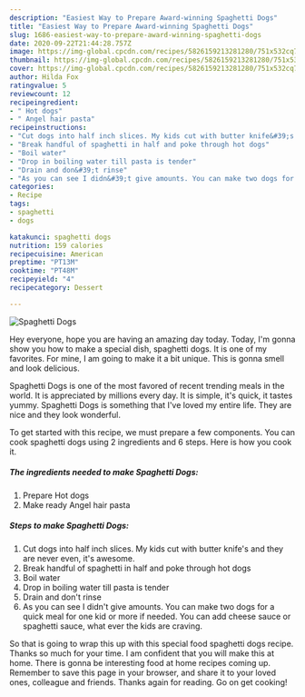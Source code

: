 ```yaml
---
description: "Easiest Way to Prepare Award-winning Spaghetti Dogs"
title: "Easiest Way to Prepare Award-winning Spaghetti Dogs"
slug: 1686-easiest-way-to-prepare-award-winning-spaghetti-dogs
date: 2020-09-22T21:44:28.757Z
image: https://img-global.cpcdn.com/recipes/5826159213281280/751x532cq70/spaghetti-dogs-recipe-main-photo.jpg
thumbnail: https://img-global.cpcdn.com/recipes/5826159213281280/751x532cq70/spaghetti-dogs-recipe-main-photo.jpg
cover: https://img-global.cpcdn.com/recipes/5826159213281280/751x532cq70/spaghetti-dogs-recipe-main-photo.jpg
author: Hilda Fox
ratingvalue: 5
reviewcount: 12
recipeingredient:
- " Hot dogs"
- " Angel hair pasta"
recipeinstructions:
- "Cut dogs into half inch slices. My kids cut with butter knife&#39;s and they are never even, it&#39;s awesome."
- "Break handful of spaghetti in half and poke through hot dogs"
- "Boil water"
- "Drop in boiling water till pasta is tender"
- "Drain and don&#39;t rinse"
- "As you can see I didn&#39;t give amounts. You can make two dogs for a quick meal for one kid or more if needed. You can add cheese sauce or spaghetti sauce, what ever the kids are craving."
categories:
- Recipe
tags:
- spaghetti
- dogs

katakunci: spaghetti dogs 
nutrition: 159 calories
recipecuisine: American
preptime: "PT13M"
cooktime: "PT48M"
recipeyield: "4"
recipecategory: Dessert

---
```



![Spaghetti Dogs](https://img-global.cpcdn.com/recipes/5826159213281280/751x532cq70/spaghetti-dogs-recipe-main-photo.jpg)

Hey everyone, hope you are having an amazing day today. Today, I'm gonna show you how to make a special dish, spaghetti dogs. It is one of my favorites. For mine, I am going to make it a bit unique. This is gonna smell and look delicious.

Spaghetti Dogs is one of the most favored of recent trending meals in the world. It is appreciated by millions every day. It is simple, it's quick, it tastes yummy. Spaghetti Dogs is something that I've loved my entire life. They are nice and they look wonderful.




To get started with this recipe, we must prepare a few components. You can cook spaghetti dogs using 2 ingredients and 6 steps. Here is how you cook it.

<!--inarticleads1-->

##### The ingredients needed to make Spaghetti Dogs:

1. Prepare  Hot dogs
1. Make ready  Angel hair pasta




<!--inarticleads2-->

##### Steps to make Spaghetti Dogs:

1. Cut dogs into half inch slices. My kids cut with butter knife&#39;s and they are never even, it&#39;s awesome.
1. Break handful of spaghetti in half and poke through hot dogs
1. Boil water
1. Drop in boiling water till pasta is tender
1. Drain and don&#39;t rinse
1. As you can see I didn&#39;t give amounts. You can make two dogs for a quick meal for one kid or more if needed. You can add cheese sauce or spaghetti sauce, what ever the kids are craving.




So that is going to wrap this up with this special food spaghetti dogs recipe. Thanks so much for your time. I am confident that you will make this at home. There is gonna be interesting food at home recipes coming up. Remember to save this page in your browser, and share it to your loved ones, colleague and friends. Thanks again for reading. Go on get cooking!

